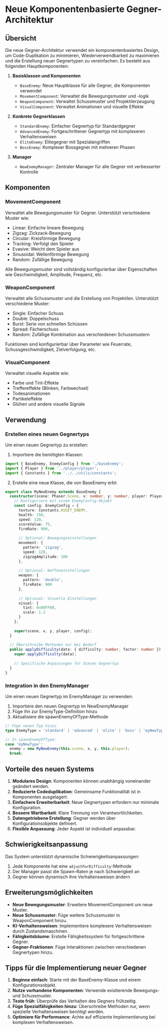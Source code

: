 # Neue Komponentenbasierte Gegner-Architektur

## Übersicht

Die neue Gegner-Architektur verwendet ein komponentenbasiertes Design, um Code-Duplikation zu minimieren, Wiederverwendbarkeit zu maximieren und die Erstellung neuer Gegnertypen zu vereinfachen. Es besteht aus folgenden Hauptkomponenten:

1. **Basisklassen und Komponenten**
   - `BaseEnemy`: Neue Hauptklasse für alle Gegner, die Komponenten verwendet
   - `MovementComponent`: Verwaltet die Bewegungsmuster und -logik
   - `WeaponComponent`: Verwaltet Schussmuster und Projektilerzeugung
   - `VisualComponent`: Verwaltet Animationen und visuelle Effekte

2. **Konkrete Gegnerklassen**
   - `StandardEnemy`: Einfacher Gegnertyp für Standardgegner
   - `AdvancedEnemy`: Fortgeschrittener Gegnertyp mit komplexeren Verhaltensweisen
   - `EliteEnemy`: Elitegegner mit Spezialangriffen
   - `BossEnemy`: Komplexer Bossgegner mit mehreren Phasen

3. **Manager**
   - `NewEnemyManager`: Zentraler Manager für alle Gegner mit verbesserter Kontrolle

## Komponenten

### MovementComponent

Verwaltet alle Bewegungsmuster für Gegner. Unterstützt verschiedene Muster wie:
- Linear: Einfache lineare Bewegung
- Zigzag: Zickzack-Bewegung
- Circular: Kreisförmige Bewegung
- Tracking: Verfolgt den Spieler
- Evasive: Weicht dem Spieler aus
- Sinusoidal: Wellenförmige Bewegung
- Random: Zufällige Bewegung

Alle Bewegungsmuster sind vollständig konfigurierbar über Eigenschaften wie Geschwindigkeit, Amplitude, Frequenz, etc.

### WeaponComponent

Verwaltet alle Schussmuster und die Erstellung von Projektilen. Unterstützt verschiedene Muster:
- Single: Einfacher Schuss
- Double: Doppelschuss
- Burst: Serie von schnellen Schüssen
- Spread: Fächerschuss
- Random: Zufällige Kombination aus verschiedenen Schussmustern

Funktionen sind konfigurierbar über Parameter wie Feuerrate, Schussgeschwindigkeit, Zielverfolgung, etc.

### VisualComponent

Verwaltet visuelle Aspekte wie:
- Farbe und Tint-Effekte
- Treffereffekte (Blinken, Farbwechsel)
- Todesanimationen
- Partikeleffekte
- Glühen und andere visuelle Signale

## Verwendung

### Erstellen eines neuen Gegnertyps

Um einen neuen Gegnertyp zu erstellen:

1. Importiere die benötigten Klassen:
```typescript
import { BaseEnemy, EnemyConfig } from './baseEnemy';
import { Player } from '../player/player';
import { Constants } from '../../utils/constants';
```

2. Erstelle eine neue Klasse, die von BaseEnemy erbt:
```typescript
export class MyNewEnemy extends BaseEnemy {
  constructor(scene: Phaser.Scene, x: number, y: number, player: Player) {
    // Konfiguriere mit einem EnemyConfig-Objekt
    const config: EnemyConfig = {
      texture: Constants.ASSET_ENEMY,
      health: 150,
      speed: 120,
      scoreValue: 75,
      fireRate: 900,
      
      // Optional: Bewegungseinstellungen
      movement: {
        pattern: 'zigzag',
        speed: 120,
        zigzagAmplitude: 100
      },
      
      // Optional: Waffeneinstellungen
      weapon: {
        pattern: 'double',
        fireRate: 900
      },
      
      // Optional: Visuelle Einstellungen
      visual: {
        tint: 0x00FF00,
        scale: 1.1
      }
    };
    
    super(scene, x, y, player, config);
  }
  
  // Überschreibe Methoden nur bei Bedarf
  public applyDifficulty(data: { difficulty: number, factor: number }): void {
    super.applyDifficulty(data);
    
    // Spezifische Anpassungen für diesen Gegnertyp
  }
}
```

### Integration in den EnemyManager

Um einen neuen Gegnertyp im EnemyManager zu verwenden:

1. Importiere den neuen Gegnertyp im NewEnemyManager
2. Füge ihn zur EnemyType-Definition hinzu
3. Aktualisiere die spawnEnemyOfType-Methode

```typescript
// Füge neuen Typ hinzu
type EnemyType = 'standard' | 'advanced' | 'elite' | 'boss' | 'myNewType';

// In spawnEnemyOfType:
case 'myNewType':
  enemy = new MyNewEnemy(this.scene, x, y, this.player);
  break;
```

## Vorteile des neuen Systems

1. **Modulares Design**: Komponenten können unabhängig voneinander geändert werden.
2. **Reduzierte Codeduplikation**: Gemeinsame Funktionalität ist in Komponenten ausgelagert.
3. **Einfachere Erweiterbarkeit**: Neue Gegnertypen erfordern nur minimale Konfiguration.
4. **Bessere Wartbarkeit**: Klare Trennung von Verantwortlichkeiten.
5. **Datengetriebene Erstellung**: Gegner werden über Konfigurationsobjekte definiert.
6. **Flexible Anpassung**: Jeder Aspekt ist individuell anpassbar.

## Schwierigkeitsanpassung

Das System unterstützt dynamische Schwierigkeitsanpassungen:

1. Jede Komponente hat eine `adjustForDifficulty`-Methode
2. Der Manager passt die Spawn-Raten je nach Schwierigkeit an
3. Gegner können dynamisch ihre Verhaltensweisen ändern

## Erweiterungsmöglichkeiten

- **Neue Bewegungsmuster**: Erweitere MovementComponent um neue Muster.
- **Neue Schussmuster**: Füge weitere Schussmuster in WeaponComponent hinzu.
- **KI-Verhaltensweisen**: Implementiere komplexere Verhaltensweisen durch Zustandsmaschinen.
- **Fähigkeitsbäume**: Erstelle Fähigkeitssystem für fortgeschrittene Gegner.
- **Gegner-Fraktionen**: Füge Interaktionen zwischen verschiedenen Gegnertypen hinzu.

## Tipps für die Implementierung neuer Gegner

1. **Beginne einfach**: Starte mit der BaseEnemy-Klasse und einem Konfigurationsobjekt.
2. **Nutze vorhandene Komponenten**: Verwende existierende Bewegungs- und Schussmuster.
3. **Teste früh**: Überprüfe das Verhalten des Gegners frühzeitig.
4. **Füge Spezialfähigkeiten hinzu**: Überschreibe Methoden nur, wenn spezielle Verhaltensweisen benötigt werden.
5. **Optimiere für Performance**: Achte auf effiziente Implementierung bei komplexen Verhaltensweisen. 